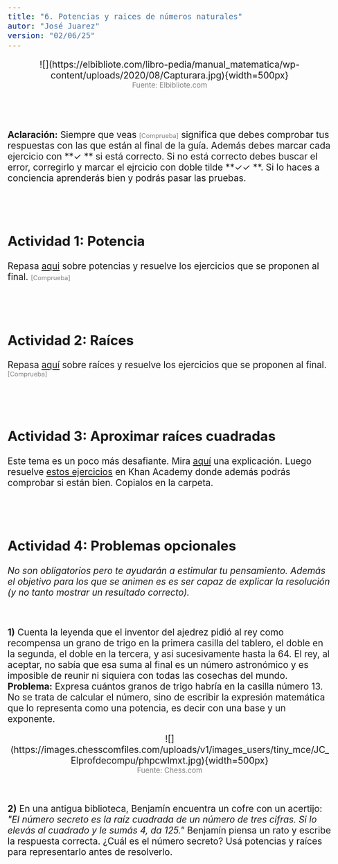 ```yaml
---
title: "6. Potencias y raices de números naturales"
autor: "José Juarez"
version: "02/06/25"
---
```


<span hidden>Local path of the file: "H:/cfr/mat1/"</span>
<span hidden>Local path of images: "H:/cfr/mat1/_i/"</span>

<span hidden>Image</span>
   <center>![](https://elbibliote.com/libro-pedia/manual_matematica/wp-content/uploads/2020/08/Capturara.jpg){width=500px}</center>
   <center><span class="grey3 size80">Fuente: Elbibliote.com</span></center>


<br><br>

**Aclaración:** Siempre que veas <span class="grey3 size70">[Comprueba]</span> significa que debes comprobar tus respuestas con las que están al final de la guía. Además debes marcar cada ejercicio con **✓ ** si está correcto. Si no está correcto debes buscar el error, corregirlo y marcar el ejrcicio con doble tilde **✓✓ **. Si lo haces a conciencia aprenderás bien y podrás pasar las pruebas. 

<br><br>

## Actividad 1: Potencia

Repasa [aqui](https://www.youtube.com/watch?v=2lWEs7dEgWQ) sobre potencias y resuelve los ejercicios que se proponen al final. <span class="grey3 size70">[Comprueba]</span>

<br><br>

## Actividad 2: Raíces

Repasa [aquí](https://www.youtube.com/watch?v=TX2idjNEiFw) sobre raíces y resuelve los ejercicios que se proponen al final. <span class="grey3 size70">[Comprueba]</span>

<br><br>

## Actividad 3: Aproximar raíces cuadradas

Este tema es un poco más desafiante. Mira [aquí](https://www.youtube.com/watch?v=gPTX8x5BYbY&t=380s) una explicación. Luego resuelve [estos ejercicios](https://es.khanacademy.org/math/cc-eighth-grade-math/cc-8th-numbers-operations/cc-8th-approximating-irrational-numbers/e/square_roots_2) en Khan Academy donde además podrás comprobar si están bien. Copialos en la carpeta. 

<br><br>

## Actividad 4: Problemas opcionales

*No son obligatorios pero te ayudarán a estimular tu pensamiento. Además el objetivo para los que se animen es es ser capaz de explicar la resolución (y no tanto mostrar un resultado correcto).*

<br>

**1)** Cuenta la leyenda que el inventor del ajedrez pidió al rey como recompensa un grano de trigo en la primera casilla del tablero, el doble en la segunda, el doble en la tercera, y así sucesivamente hasta la 64. El rey, al aceptar, no sabía que esa suma al final es un número astronómico y es imposible de reunir ni siquiera con todas las cosechas del mundo. **Problema:** Expresa cuántos granos de trigo habría en la casilla número 13. No se trata de calcular el número, sino de escribir la expresión matemática que lo representa como una potencia, es decir con una base y un exponente.

<span hidden>Image</span>
   <center>![](https://images.chesscomfiles.com/uploads/v1/images_users/tiny_mce/JC_Elprofdecompu/phpcwImxt.jpg){width=500px}</center>
   <center><span class="grey3 size80">Fuente: Chess.com</span></center>

<span hidden>2^13</span>

<br>

**2)** En una antigua biblioteca, Benjamín encuentra un cofre con un acertijo: *"El número secreto es la raíz cuadrada de un número de tres cifras. Si lo elevás al cuadrado y le sumás 4, da 125."* Benjamín piensa un rato y escribe la respuesta correcta. ¿Cuál es el número secreto? Usá potencias y raíces para representarlo antes de resolverlo.

<div hidden>
**Resolución esperada:**

- Sea `x` el número secreto.
- `x^2 + 4 = 125 --> x^2 = 121 --> x = 11  --> N = 121`
- Número secreto: **11**
- Número de tres cifras: **121**

<br><br>

<div class="grey3 sise70">
**Comprobaciones**

**Actividad 1:** a) 8; b) 1; c) 1; d) 64; e) 64; f) 5; g) 16; h) 1

**Actividad 2:** a) 7; b) 1; c) 11; d) 10; e) 3; f) 0
</div>





<!-- HTML style definitions -->
<style>
/* Colors */
.grey1 {color: #b3b3b3;} /* my light-grey */
.grey2 {color: #999999;} /* my middle-grey */
.grey3 {color: #808080;} /* my dark-grey */
.blue1 {color: #6495ed;} /* nvim blue */
.blue2 {color: #276cdf;} /* Andrew Ng Blue */
.sky1 {color: #7dbed8;} /* nvim sky */
.sky2 {color: #27a2db;}   /* my sky */
.green {color: #81b524;} /* my green */
.red1 {color: #ec5469;} /* my coral-red */
.red2 {color: #f44336;} /* my red */
.rose {color: #ec9998:} /* nvim rose */
.gold {color: #df9d43;} /* Andrew Ng gold */
.orange1 {color: #fda556;} /* nvim orange */
.orange2 {color: #ff9505;} /*Andrew Ng orange */
.purple1 {color: #ff40ff;} /* Andrew Ng purple */
.purple2 {color: #d164d7;} /* Andrew Ng purple */
/* Font Size */
.size90 {font-size: 0.9em;}
.size85 {font-size: 0.85em;}
.size80 {font-size: 0.8em;}
.size70 {font-size: 0.7em;}
/* Document General Font Size */
body {font-size: 1.3em;}
</style>
<!-- Use <span> inline and <div> with several lines --->
